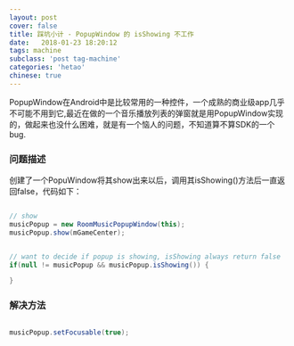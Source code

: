 ```yaml
---
layout: post
cover: false
title: 踩坑小计 - PopupWindow 的 isShowing 不工作
date:   2018-01-23 18:20:12
tags: machine
subclass: 'post tag-machine'
categories: 'hetao'
chinese: true
---
```


PopupWindow在Android中是比较常用的一种控件，一个成熟的商业级app几乎不可能不用到它,最近在做的一个音乐播放列表的弹窗就是用PopupWindow实现的，做起来也没什么困难，就是有一个恼人的问题，不知道算不算SDK的一个bug.


### 问题描述

创建了一个PopuWindow将其show出来以后，调用其isShowing()方法后一直返回false，代码如下：

```java

// show
musicPopup = new RoomMusicPopupWindow(this);
musicPopup.show(mGameCenter);


// want to decide if popup is showing, isShowing always return false
if(null != musicPopup && musicPopup.isShowing()) {

}

```

### 解决方法

```java

musicPopup.setFocusable(true);

```

